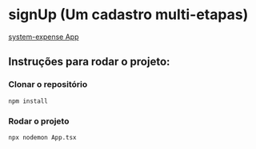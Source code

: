# signUp (Um cadastro multi-etapas)

[system-expense App](https://system-expense-dpkh.vercel.app/)

## Instruções para rodar o projeto:

### Clonar o repositório

```
npm install
```

### Rodar o projeto

```
npx nodemon App.tsx
```
